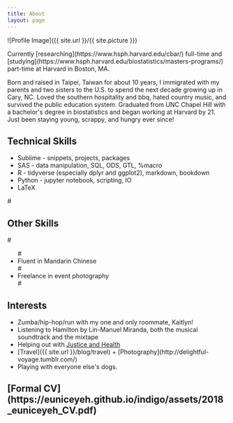 ```yaml
---
title: About
layout: page
---
```

![Profile Image]({{ site.url }}/{{ site.picture }})

<p>Currently [researching](https://www.hsph.harvard.edu/cbar/) full-time and [studying](https://www.hsph.harvard.edu/biostatistics/masters-programs/) part-time at Harvard in Boston, MA.</p>

<p>Born and raised in Taipei, Taiwan for about 10 years, I immigrated with my parents and two sisters to the U.S. to spend the next decade growing up in Cary, NC. Loved the southern hospitality and bbq, hated country music, and survived the public education system. Graduated from UNC Chapel Hill with a bachelor's degree in biostatistics and began working at Harvard by 21. Just been staying young, scrappy, and hungry ever since!</p>

<h2>Technical Skills</h2>

<ul class="skill-list">
	<li>Sublime - snippets, projects, packages</li>
	<li>SAS - data manipulation, SQL, ODS, GTL, %macro</li>
	<li>R - tidyverse (especially dplyr and ggplot2), markdown, bookdown</li>
	<li>Python - jupyter notebook, scripting, IO</li>
	<li>LaTeX</li>
</ul>

#<h2>Other Skills</h2>

#<ul class="skill-list">
	#<li>Fluent in Mandarin Chinese</li>
	#<li>Freelance in event photography</li>
#</ul>

<h2>Interests</h2>

<ul>
	<li>Zumba/hip-hop/run with my one and only roommate, Kaitlyn!</li>
	<li>Listening to Hamilton by Lin-Manuel Miranda, both the musical soundtrack and the mixtape</li>
	<li>Helping out with <a href="http://justiceandhealth.org">Justice and Health</a></li>
	<li>[Travel]({{ site.url }}/blog/travel) + [Photography](http://delightful-voyage.tumblr.com/)</li>
	<li>Playing with everyone else's dogs.</li>
</ul>

<h2>[Formal CV](https://euniceyeh.github.io/indigo/assets/2018_euniceyeh_CV.pdf)</h2>
